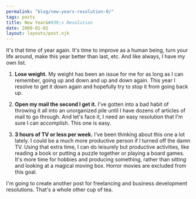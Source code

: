 ```yaml
---
permalink: "blog/new-years-resolution-0/"
tags: posts
title: New Year&#039;s Resolution
date: 2009-01-02
layout: layouts/post.njk
---
```


It's that time of year again. It's time to improve as a human being, turn your life around, make this year better than last, etc. And like always, I have my own list.

1. **Lose weight.** My weight has been an issue for me for as long as I can remember, going up and down and up and down again. This year I resolve to get it down again and hopefully try to stop it from going back up.

2. **Open my mail the second I get it.** I've gotten into a bad habit of throwing it all into an unorganized pile until I have dozens of articles of mail to go through. And let's face it, I need an easy resolution that I'm sure I can accomplish. This one is easy.

3. **3 hours of TV or less per week.** I've been thinking about this one a lot lately. I could be a much more productive person if I turned off the damn TV. Using that extra time, I can do leisurely but productive activities, like reading a book or putting a puzzle together or playing a board games. It's more time for hobbies and producing something, rather than sitting and looking at a magical moving box. Horror movies are excluded from this goal.

I'm going to create another post for freelancing and business development resolutions. That's a whole other cup of tea.